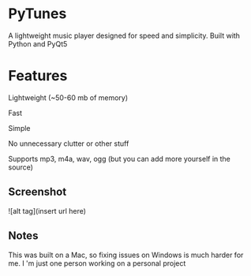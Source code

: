 PyTunes
=======
A lightweight music player designed for speed and simplicity. Built with Python and PyQt5

# Features
Lightweight (~50-60 mb of memory)

Fast

Simple

No unnecessary clutter or other stuff

Supports mp3, m4a, wav, ogg (but you can add more yourself in the source)

## Screenshot
![alt tag](insert url here)

## Notes
This was built on a Mac, so fixing issues on Windows is much harder for me.
I
'm just one person working on a personal project
